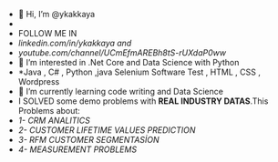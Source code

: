 - 👋 Hi, I’m @ykakkaya
- 
-  FOLLOW ME  IN
-   *linkedin.com/in/ykakkaya and* 
-   *youtube.com/channel/UCmEfmAREBh8tS-rUXdaP0ww*
-  👀 I’m interested in .Net Core and Data Science with Python
-   *Java , C# , Python ,java Selenium Software Test , HTML , CSS , Wordpress 
-  🌱 I’m currently learning code writing and Data Science
-  I SOLVED some demo problems with **REAL INDUSTRY DATAS**.This Problems about:
-  _1- CRM ANALITICS_
-  _2- CUSTOMER LIFETIME VALUES PREDICTION_
-  _3- RFM CUSTOMER SEGMENTASİON_
-  _4- MEASUREMENT PROBLEMS_


<!---
ykakkaya/ykakkaya is a ✨ special ✨ repository because its `README.md` (this file) appears on your GitHub profile.
You can click the Preview link to take a look at your changes.
--->
